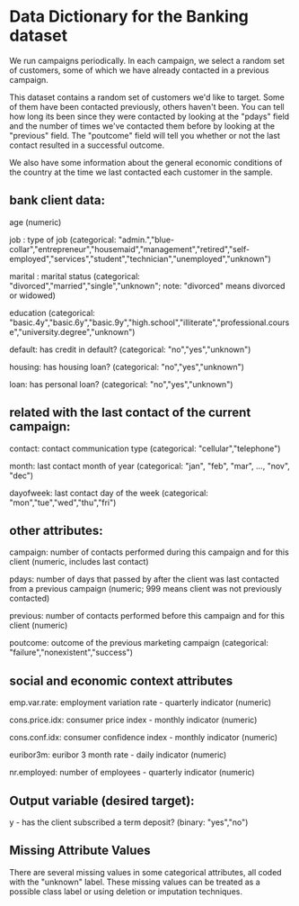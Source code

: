 # Data Dictionary for the Banking dataset

We run campaigns periodically. In each campaign, we select a random set of customers, some of which we have already contacted in a previous campaign.

This dataset contains a random set of customers we'd like to target. Some of them have been contacted previously, others haven't been. You can tell how long its been since they were contacted by looking at the "pdays" field and the number of times we've contacted them before by looking at the "previous" field. The "poutcome" field will tell you whether or not the last contact resulted in a successful outcome.

We also have some information about the general economic conditions of the country at the time we last contacted each customer in the sample.


## bank client data:

age (numeric)

job : type of job (categorical: "admin.","blue-collar","entrepreneur","housemaid","management","retired","self-employed","services","student","technician","unemployed","unknown")

marital : marital status (categorical: "divorced","married","single","unknown"; note: "divorced" means divorced or widowed)

education (categorical: "basic.4y","basic.6y","basic.9y","high.school","illiterate","professional.course","university.degree","unknown")

default: has credit in default? (categorical: "no","yes","unknown")

housing: has housing loan? (categorical: "no","yes","unknown")

loan: has personal loan? (categorical: "no","yes","unknown")

## related with the last contact of the current campaign:

contact: contact communication type (categorical: "cellular","telephone")

month: last contact month of year (categorical: "jan", "feb", "mar", …, "nov", "dec")

dayofweek: last contact day of the week (categorical: "mon","tue","wed","thu","fri")

## other attributes:

campaign: number of contacts performed during this campaign and for this client (numeric, includes last contact)

pdays: number of days that passed by after the client was last contacted from a previous campaign (numeric; 999 means client was not previously contacted)

previous: number of contacts performed before this campaign and for this client (numeric)

poutcome: outcome of the previous marketing campaign (categorical: "failure","nonexistent","success")

## social and economic context attributes

emp.var.rate: employment variation rate - quarterly indicator (numeric)

cons.price.idx: consumer price index - monthly indicator (numeric)

cons.conf.idx: consumer confidence index - monthly indicator (numeric)

euribor3m: euribor 3 month rate - daily indicator (numeric)

nr.employed: number of employees - quarterly indicator (numeric)

## Output variable (desired target):

y - has the client subscribed a term deposit? (binary: "yes","no")

## Missing Attribute Values

There are several missing values in some categorical attributes, all coded with the "unknown" label. These missing values can be treated as a possible class label or using deletion or imputation techniques.
